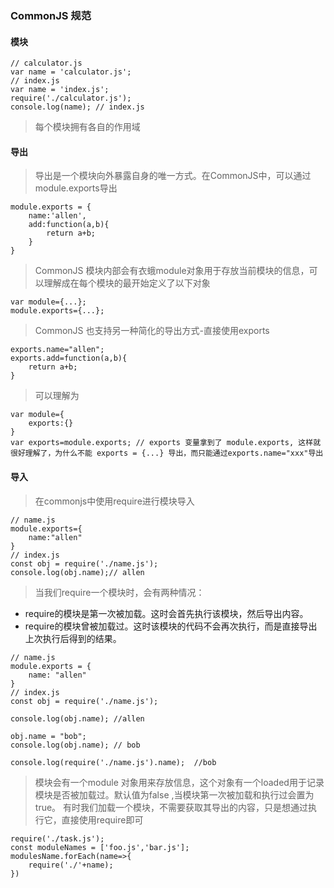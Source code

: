 ### CommonJS 规范

#### 模块
```
// calculator.js
var name = 'calculator.js';
// index.js
var name = 'index.js';
require('./calculator.js');
console.log(name); // index.js
```
> 每个模块拥有各自的作用域

#### 导出
> 导出是一个模块向外暴露自身的唯一方式。在CommonJS中，可以通过module.exports导出
```
module.exports = {
    name:'allen',
    add:function(a,b){
        return a+b;
    }
}
```
> CommonJS 模块内部会有衣蛾module对象用于存放当前模块的信息，可以理解成在每个模块的最开始定义了以下对象
```
var module={...};
module.exports={...};
```
> CommonJS 也支持另一种简化的导出方式-直接使用exports
```
exports.name="allen";
exports.add=function(a,b){
    return a+b;
}
```
> 可以理解为
```
var module={
    exports:{}
}
var exports=module.exports; // exports 变量拿到了 module.exports, 这样就很好理解了，为什么不能 exports = {...} 导出，而只能通过exports.name="xxx"导出
```

#### 导入
> 在commonjs中使用require进行模块导入
```
// name.js
module.exports={
    name:"allen"
}
// index.js
const obj = require('./name.js');
console.log(obj.name);// allen
```
> 当我们require一个模块时，会有两种情况：
- require的模块是第一次被加载。这时会首先执行该模块，然后导出内容。
- require的模块曾被加载过。这时该模块的代码不会再次执行，而是直接导出上次执行后得到的结果。
```
// name.js
module.exports = {
    name: "allen"
}
// index.js
const obj = require('./name.js');

console.log(obj.name); //allen

obj.name = "bob";
console.log(obj.name); // bob

console.log(require('./name.js').name);  //bob
```
> 模块会有一个module 对象用来存放信息，这个对象有一个loaded用于记录模块是否被加载过。默认值为false ,当模块第一次被加载和执行过会置为true。
> 有时我们加载一个模块，不需要获取其导出的内容，只是想通过执行它，直接使用require即可
```
require('./task.js');
const moduleNames = ['foo.js','bar.js'];
modulesName.forEach(name=>{
    require('./'+name);
})
``` 


